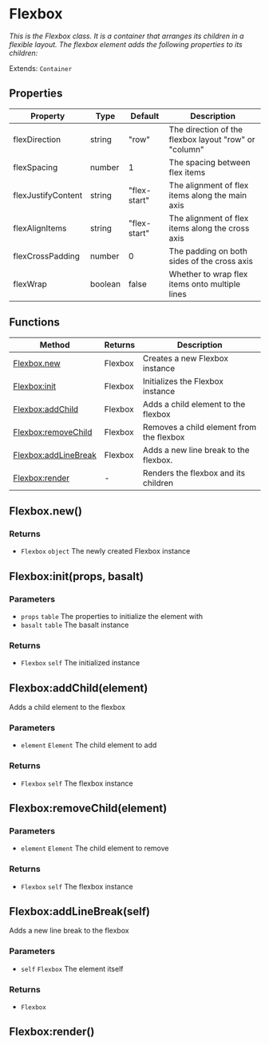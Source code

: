 # Flexbox
_This is the Flexbox class. It is a container that arranges its children in a flexible layout._
_The flexbox element adds the following properties to its children:_

Extends: `Container`

## Properties

|Property|Type|Default|Description|
|---|---|---|---|
|flexDirection|string|"row"|The direction of the flexbox layout "row" or "column"|
|flexSpacing|number|1|The spacing between flex items|
|flexJustifyContent|string|"flex-start"|The alignment of flex items along the main axis|
|flexAlignItems|string|"flex-start"|The alignment of flex items along the cross axis|
|flexCrossPadding|number|0|The padding on both sides of the cross axis|
|flexWrap|boolean|false|Whether to wrap flex items onto multiple lines|

## Functions

|Method|Returns|Description|
|---|---|---|
|[Flexbox.new](#flexbox-new)|Flexbox|Creates a new Flexbox instance|
|[Flexbox:init](#flexbox-init-props-basalt)|Flexbox|Initializes the Flexbox instance|
|[Flexbox:addChild](#flexbox-addchild-element)|Flexbox|Adds a child element to the flexbox|
|[Flexbox:removeChild](#flexbox-removechild-element)|Flexbox|Removes a child element from the flexbox|
|[Flexbox:addLineBreak](#flexbox-addlinebreak-self)|Flexbox|Adds a new line break to the flexbox.|
|[Flexbox:render](#flexbox-render)|-|Renders the flexbox and its children|

## Flexbox.new()
### Returns
* `Flexbox` `object` The newly created Flexbox instance

## Flexbox:init(props, basalt)
### Parameters
* `props` `table` The properties to initialize the element with
* `basalt` `table` The basalt instance

### Returns
* `Flexbox` `self` The initialized instance

## Flexbox:addChild(element)

Adds a child element to the flexbox

### Parameters
* `element` `Element` The child element to add

### Returns
* `Flexbox` `self` The flexbox instance

## Flexbox:removeChild(element)
### Parameters
* `element` `Element` The child element to remove

### Returns
* `Flexbox` `self` The flexbox instance

## Flexbox:addLineBreak(self)

Adds a new line break to the flexbox

### Parameters
* `self` `Flexbox` The element itself

### Returns
* `Flexbox`

## Flexbox:render()